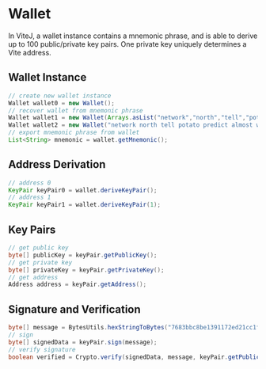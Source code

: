 # Wallet

In ViteJ, a wallet instance contains a mnemonic phrase, and is able to derive up to 100 public/private key pairs. One private key uniquely determines a Vite address.

## Wallet Instance
```java
// create new wallet instance
Wallet wallet0 = new Wallet();
// recover wallet from mnemonic phrase
Wallet wallet1 = new Wallet(Arrays.asList("network","north","tell","potato","predict","almost","wonder","spirit","wheel","smile","disease","bonus","round","flock","pole","review","music","oven","clarify","exclude","loyal","episode","image","notable"));
Wallet wallet2 = new Wallet("network north tell potato predict almost wonder spirit wheel smile disease bonus round flock pole review music oven clarify exclude loyal episode image notable");
// export mnemonic phrase from wallet
List<String> mnemonic = wallet.getMnemonic();
```
## Address Derivation
```java
// address 0
KeyPair keyPair0 = wallet.deriveKeyPair();
// address 1
KeyPair keyPair1 = wallet.deriveKeyPair(1);
```

## Key Pairs
```java
// get public key
byte[] publicKey = keyPair.getPublicKey();
// get private key
byte[] privateKey = keyPair.getPrivateKey();
// get address
Address address = keyPair.getAddress();
```

## Signature and Verification
```java
byte[] message = BytesUtils.hexStringToBytes("7683bbc8be1391172ed21cc1fe0843ac3b1311109aa329601b73f717e6a93b53");
// sign
byte[] signedData = keyPair.sign(message);
// verify signature
boolean verified = Crypto.verify(signedData, message, keyPair.getPublicKey());
```



